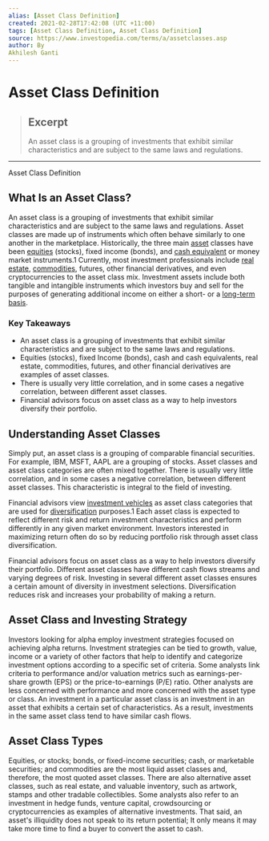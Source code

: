 ```yaml
---
alias: [Asset Class Definition]
created: 2021-02-28T17:42:08 (UTC +11:00)
tags: [Asset Class Definition, Asset Class Definition]
source: https://www.investopedia.com/terms/a/assetclasses.asp
author: By
Akhilesh Ganti
---
```


# Asset Class Definition

> ## Excerpt
> An asset class is a grouping of investments that exhibit similar characteristics and are subject to the same laws and regulations.

---

Asset Class Definition
## What Is an Asset Class?

An asset class is a grouping of investments that exhibit similar characteristics and are subject to the same laws and regulations. Asset classes are made up of instruments which often behave similarly to one another in the marketplace. Historically, the three main [asset](https://www.investopedia.com/terms/a/asset.asp) classes have been [equities](https://www.investopedia.com/terms/e/equity.asp) (stocks), fixed income (bonds), and [cash equivalent](https://www.investopedia.com/terms/c/cashequivalents.asp) or money market instruments.1 Currently, most investment professionals include [real estate](https://www.investopedia.com/video/play/intro-to-investment-real-estate/), [commodities](https://www.investopedia.com/terms/c/commodity.asp), futures, other financial derivatives, and even cryptocurrencies to the asset class mix. Investment assets include both tangible and intangible instruments which investors buy and sell for the purposes of generating additional income on either a short- or a [long-term basis](https://www.investopedia.com/terms/l/longtermassets.asp).

### Key Takeaways

-   An asset class is a grouping of investments that exhibit similar characteristics and are subject to the same laws and regulations.
-   Equities (stocks), fixed Income (bonds), cash and cash equivalents, real estate, commodities, futures, and other financial derivatives are examples of asset classes.
-   There is usually very little correlation, and in some cases a negative correlation, between different asset classes.
-   Financial advisors focus on asset class as a way to help investors diversify their portfolio.

## Understanding Asset Classes

Simply put, an asset class is a grouping of comparable financial securities. For example, IBM, MSFT, AAPL are a grouping of stocks. Asset classes and asset class categories are often mixed together. There is usually very little correlation, and in some cases a negative correlation, between different asset classes. This characteristic is integral to the field of investing.

Financial advisors view [investment vehicles](https://www.investopedia.com/terms/i/investmentvehicle.asp) as asset class categories that are used for [diversification](https://www.investopedia.com/terms/d/diversification.asp) purposes.1 Each asset class is expected to reflect different risk and return investment characteristics and perform differently in any given market environment. Investors interested in maximizing return often do so by reducing portfolio risk through asset class diversification.

Financial advisors focus on asset class as a way to help investors diversify their portfolio. Different asset classes have different cash flows streams and varying degrees of risk. Investing in several different asset classes ensures a certain amount of diversity in investment selections. Diversification reduces risk and increases your probability of making a return.

## Asset Class and Investing Strategy

Investors looking for alpha employ investment strategies focused on achieving alpha returns. Investment strategies can be tied to growth, value, income or a variety of other factors that help to identify and categorize investment options according to a specific set of criteria. Some analysts link criteria to performance and/or valuation metrics such as earnings-per-share growth (EPS) or the price-to-earnings (P/E) ratio. Other analysts are less concerned with performance and more concerned with the asset type or class. An investment in a particular asset class is an investment in an asset that exhibits a certain set of characteristics. As a result, investments in the same asset class tend to have similar cash flows.

## Asset Class Types

Equities, or stocks; bonds, or fixed-income securities; cash, or marketable securities; and commodities are the most liquid asset classes and, therefore, the most quoted asset classes. There are also alternative asset classes, such as real estate, and valuable inventory, such as artwork, stamps and other tradable collectibles. Some analysts also refer to an investment in hedge funds, venture capital, crowdsourcing or cryptocurrencies as examples of alternative investments. That said, an asset's illiquidity does not speak to its return potential; It only means it may take more time to find a buyer to convert the asset to cash.
